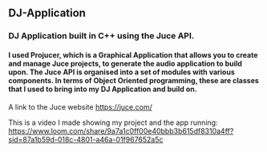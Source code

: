 ## DJ-Application
### DJ Application built in C++ using the Juce API.
#### I used Projucer, which is a Graphical Application that allows you to create and manage Juce projects, to generate the audio application to build upon. The Juce API is organised into a set of modules with various components. In terms of Object Oriented programming, these are classes that I used to bring into my DJ Application and build on. 

A link to the Juce website https://juce.com/

This is a video I made showing my project and the app running:
https://www.loom.com/share/9a7a1c0ff00e40bbb3b615df8310a4ff?sid=87a1b59d-018c-4801-a46a-01f967652a5c
